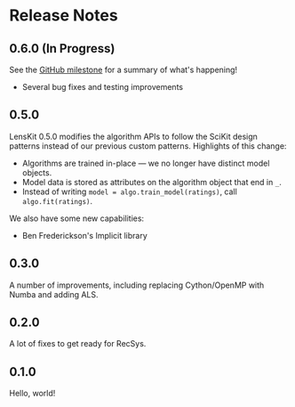 # Release Notes

## 0.6.0 (In Progress)

See the [GitHub milestone](https://github.com/lenskit/lkpy/milestone/1) for a summary of what's happening!

- Several bug fixes and testing improvements

## 0.5.0

LensKit 0.5.0 modifies the algorithm APIs to follow the SciKit design patterns instead of
our previous custom patterns.  Highlights of this change:

- Algorithms are trained in-place — we no longer have distinct model objects.
- Model data is stored as attributes on the algorithm object that end in `_`.
- Instead of writing `model = algo.train_model(ratings)`, call `algo.fit(ratings)`.

We also have some new capabilities:

- Ben Frederickson's Implicit library

## 0.3.0

A number of improvements, including replacing Cython/OpenMP with Numba and adding ALS.

## 0.2.0

A lot of fixes to get ready for RecSys.

## 0.1.0

Hello, world!
